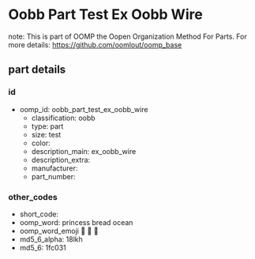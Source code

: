 # Oobb Part Test Ex Oobb Wire  

note: This is part of OOMP the Oopen Organization Method For Parts. For more details: https://github.com/oomlout/oomp_base

##  part details





### id
* oomp_id: oobb_part_test_ex_oobb_wire
  * classification: oobb
  * type: part
  * size: test
  * color: 
  * description_main: ex_oobb_wire
  * description_extra: 
  * manufacturer: 
  * part_number: 

### other_codes
* short_code: 
* oomp_word: princess bread ocean
* oomp_word_emoji :princess: :bread: :ocean:
* md5_6_alpha: 18lkh
* md5_6: 1fc031